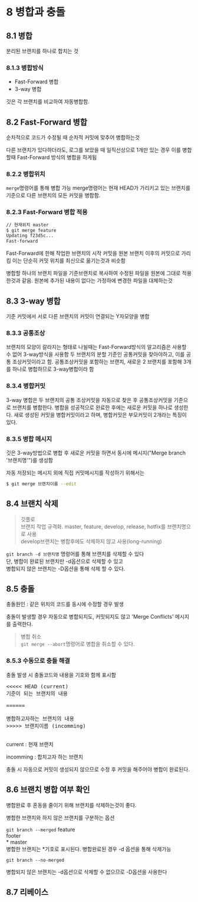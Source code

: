 # 8 병합과 충돌

## 8.1 병합
분리된 브랜치를 하나로 합치는 것

### 8.1.3 병합방식

- Fast-Forward 병합
- 3-way 병합

깃은 각 브랜치를 비교하여 자동병합함.

## 8.2 Fast-Forward 병합

순차적으로 코드가 수정될 때 순차적 커밋에 맞추어 병합하는것

다른 브랜치가 있다하더라도, 로그를 보았을 때
일직선상으로 1개만 있는 경우 이를 병합할때 Fast-Forward 방식의 병합을 하게됨

### 8.2.2 병합위치
`merge`명령어를 통해 병합 가능
merge명령어는 현재 HEAD가 가리키고 있는 브랜치를 기준으로 
다른 브랜치의 모든 커밋을 병합함.

### 8.2.3 Fast-Forward 병합 적용

```sh
// 현재위치 master
$ git merge feature
Updating f23d5c...
Fast-forward
```

Fast-Forward에 한해 작업한 브랜치의 시작 커밋을
원본 브랜치 이후의 커밋으로 가리킴
이는 단순히 커밋 위치를 최신으로 옮기는것과 비슷함

병합할 하나의 브랜치 파일을 기준브랜치로 복사하여 수정된 파일을 원본에 그대로 적용한것과 같음.
원본에 추가된 내용이 없다는 가정하에 변경한 파일을 대체하는것

## 8.3 3-way 병합

기준 커밋에서 서로 다른 브랜치의 커밋이 연결되는 Y자모양을 병합

### 8.3.3 공통조상

브랜치의 모양이 갈라지는 형태로 나뉠때는 Fast-Forward방식의 알고리즘은 사용할 수 없어 3-way방식을 사용함
두 브랜치의 분할 기준인 공통커밋을 찾아야하고, 이를 공통 조상커밋이라고 함.
공통조상커밋을 포함하는 브랜치, 새로운 2 브랜치를 포함해 3개를 하나로 병합하므로 3-way병합이라 함

### 8.3.4 병합커밋
3-way 병합은 두 브랜치의 공통 조상커밋을 자동으로 찾은 후 공통조상커밋을 기준으로 브랜치를 병합한다. 병합을 성공적으로 완료한 후에는 새로운 커밋을 하나로 생성한다.
새로 생성된 커밋을 병합커밋이라고 하며, 병합커밋은 부모커밋이 2개라는 특징이 있다.

### 8.3.5 병합 메시지
깃은 3-way방법으로 병합 후 새로운 커밋을 하면서 동시에 
메시지("Merge branch '브랜치명'")를 생성함

자동 저장되는 메시지 외에 직접 커밋메시지를 작성하기 위해서는
```sh
$ git merge 브랜치이름 --edit
```

## 8.4 브랜치 삭제

> 깃플로  
브랜치 작업 규격화. master, feature, develop, release, hotfix를 브랜치명으로 사용  
develop브랜치는 병합후에도 삭제하지 않고 사용(long-running)

`git branch -d 브랜치명` 명령어를 통해 브랜치를 삭제할 수 있다  
단, 병합이 완료된 브랜치만 -d옵션으로 삭제할 수 있고  
병합되지 않은 브랜치는 -D옵션을 통해 삭제 할 수 있다.

## 8.5 충돌

충돌원인 : 같은 위치의 코드를 동시에 수정할 경우 발생  

충돌이 발생할 경우 자동으로 병합되지도, 커밋되지도 않고 'Merge Conflicts' 메시지를 출력한다.  

> 병합 취소  
`git merge --abort`명령어로 병합을 취소할 수 있다.

### 8.5.3 수동으로 충돌 해결

충돌 발생 시 충돌코드와 내용을 기호와 함께 표시함

<pre>
<<<<< HEAD (current)
기준이 되는 브랜치의 내용

======

병합하고자하는 브랜치의 내용
>>>>> 브랜치이름 (incomming)

</pre>
current : 현재 브랜치

incomming : 합치고자 하는 브랜치

충돌 시 자동으로 커밋이 생성되지 않으므로 수정 후 커밋을 해주어야 병합이 완료된다.

## 8.6 브랜치 병합 여부 확인

병합완료 후 혼동을 줄이기 위해 브랜치를 삭제하는것이 좋다.

병합한 브랜치와 하지 않은 브랜치를 구분하는 옵션

`git branch --merged`
  feature  
  footer  
\* master  
병합한 브랜치는 \*기호로 표시된다. 병합완료된 경우 -d 옵션을 통해 삭제가능

`git branch --no-merged`

병합되지 않은 브랜치는 -d옵션으로 삭제할 수 없으므로 -D옵션을 사용한다


## 8.7 리베이스

